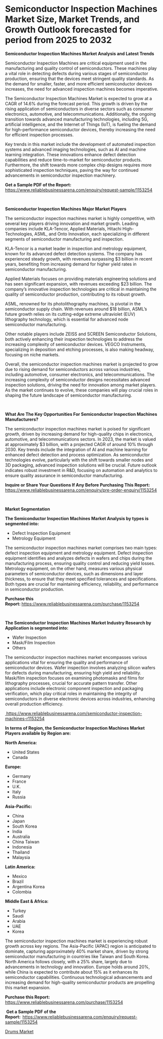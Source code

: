 <p><h1>Semiconductor Inspection Machines Market Size, Market Trends, and Growth Outlook forecasted for period from 2025 to 2032</h1></p><p><strong>Semiconductor Inspection Machines Market Analysis and Latest Trends</strong></p>
<p><p>Semiconductor Inspection Machines are critical equipment used in the manufacturing and quality control of semiconductors. These machines play a vital role in detecting defects during various stages of semiconductor production, ensuring that the devices meet stringent quality standards. As the demand for smaller, faster, and more efficient semiconductor devices increases, the need for advanced inspection machines becomes imperative.</p><p>The Semiconductor Inspection Machines Market is expected to grow at a CAGR of 14.6% during the forecast period. This growth is driven by the rising application of semiconductors in diverse sectors such as consumer electronics, automotive, and telecommunications. Additionally, the ongoing transition towards advanced manufacturing technologies, including 5G, artificial intelligence, and the Internet of Things (IoT), is fueling the demand for high-performance semiconductor devices, thereby increasing the need for efficient inspection processes.</p><p>Key trends in this market include the development of automated inspection systems and advanced imaging technologies, such as AI and machine learning integration. These innovations enhance defect detection capabilities and reduce time-to-market for semiconductor products. Furthermore, the shift towards more complex chip designs requires more sophisticated inspection techniques, paving the way for continued advancements in semiconductor inspection machinery.</p></p>
<p><strong>Get a Sample PDF of the Report:&nbsp;</strong> <a href="https://www.reliablebusinessarena.com/enquiry/request-sample/1153254?utm_campaign=2470&utm_medium=2&utm_source=Github&utm_content=ia&utm_term=28022025&utm_id=semiconductor-inspection-machines">https://www.reliablebusinessarena.com/enquiry/request-sample/1153254</a></p>
<p>&nbsp;</p>
<p><strong>Semiconductor Inspection Machines Major Market Players</strong></p>
<p><p>The semiconductor inspection machines market is highly competitive, with several key players driving innovation and market growth. Leading companies include KLA-Tencor, Applied Materials, Hitachi High-Technologies, ASML, and Onto Innovation, each specializing in different segments of semiconductor manufacturing and inspection.</p><p>KLA-Tencor is a market leader in inspection and metrology equipment, known for its advanced defect detection systems. The company has experienced steady growth, with revenues surpassing $3 billion in recent years, benefiting from increasing demand for higher yield rates in semiconductor manufacturing.</p><p>Applied Materials focuses on providing materials engineering solutions and has seen significant expansion, with revenues exceeding $23 billion. The company’s innovative inspection technologies are critical in maintaining the quality of semiconductor production, contributing to its robust growth.</p><p>ASML, renowned for its photolithography machines, is pivotal in the semiconductor supply chain. With revenues around $18 billion, ASML’s future growth relies on its cutting-edge extreme ultraviolet (EUV) lithography technology, which is essential for advanced node semiconductor manufacturing.</p><p>Other notable players include ZEISS and SCREEN Semiconductor Solutions, both actively enhancing their inspection technologies to address the increasing complexity of semiconductor devices. VEGCO Instruments, specializing in deposition and etching processes, is also making headway, focusing on niche markets.</p><p>Overall, the semiconductor inspection machines market is projected to grow due to rising demand for semiconductors across various industries, including automotive, consumer electronics, and telecommunications. The increasing complexity of semiconductor designs necessitates advanced inspection solutions, driving the need for innovation among market players. As the market continues to evolve, these companies will play crucial roles in shaping the future landscape of semiconductor manufacturing.</p></p>
<p>&nbsp;</p>
<p><strong>What Are The Key Opportunities For Semiconductor Inspection Machines Manufacturers?</strong></p>
<p><p>The semiconductor inspection machines market is poised for significant growth, driven by increasing demand for high-quality chips in electronics, automotive, and telecommunications sectors. In 2023, the market is valued at approximately $3 billion, with a projected CAGR of around 10% through 2030. Key trends include the integration of AI and machine learning for enhanced defect detection and process optimization. As semiconductor technologies evolve, particularly with the shift towards smaller nodes and 3D packaging, advanced inspection solutions will be crucial. Future outlook indicates robust investment in R&D, focusing on automation and analytics to ensure quality assurance in semiconductor manufacturing.</p></p>
<p><strong>Inquire or Share Your Questions If Any Before Purchasing This Report:</strong> <a href="https://www.reliablebusinessarena.com/enquiry/pre-order-enquiry/1153254?utm_campaign=2470&utm_medium=2&utm_source=Github&utm_content=ia&utm_term=28022025&utm_id=semiconductor-inspection-machines">https://www.reliablebusinessarena.com/enquiry/pre-order-enquiry/1153254</a></p>
<p>&nbsp;</p>
<p><strong>Market Segmentation</strong></p>
<p><strong>The Semiconductor Inspection Machines Market Analysis by types is segmented into:</strong></p>
<p><ul><li>Defect Inspection Equipment</li><li>Metrology Equipment</li></ul></p>
<p><p>The semiconductor inspection machines market comprises two main types: defect inspection equipment and metrology equipment. Defect inspection equipment identifies and analyzes defects in wafers and chips during the manufacturing process, ensuring quality control and reducing yield losses. Metrology equipment, on the other hand, measures various physical parameters of semiconductor devices, such as dimensions and layer thickness, to ensure that they meet specified tolerances and specifications. Both types are crucial for maintaining efficiency, reliability, and performance in semiconductor production.</p></p>
<p><strong>Purchase this Report:&nbsp;</strong><a href="https://www.reliablebusinessarena.com/purchase/1153254?utm_campaign=2470&utm_medium=2&utm_source=Github&utm_content=ia&utm_term=28022025&utm_id=semiconductor-inspection-machines">https://www.reliablebusinessarena.com/purchase/1153254</a></p>
<p>&nbsp;</p>
<p><strong>The Semiconductor Inspection Machines Market Industry Research by Application is segmented into:</strong></p>
<p><ul><li>Wafer Inspection</li><li>Mask/Film Inspection</li><li>Others</li></ul></p>
<p><p>The semiconductor inspection machines market encompasses various applications vital for ensuring the quality and performance of semiconductor devices. Wafer inspection involves analyzing silicon wafers for defects during manufacturing, ensuring high yield and reliability. Mask/film inspection focuses on examining photomasks and films for lithography processes, crucial for accurate pattern transfer. Other applications include electronic component inspection and packaging verification, which play critical roles in maintaining the integrity of semiconductors in diverse electronic devices across industries, enhancing overall production efficiency.</p></p>
<p><a href="https://www.reliablebusinessarena.com/semiconductor-inspection-machines-r1153254?utm_campaign=2470&utm_medium=2&utm_source=Github&utm_content=ia&utm_term=28022025&utm_id=semiconductor-inspection-machines">&nbsp;https://www.reliablebusinessarena.com/semiconductor-inspection-machines-r1153254</a></p>
<p><strong>In terms of Region, the Semiconductor Inspection Machines Market Players available by Region are:</strong></p>
<p>
    <p> <strong> North America: </strong>
        <ul>
            <li>United States</li>
            <li>Canada</li>
        </ul>
        </p> 
    <p> <strong> Europe: </strong>
        <ul>
            <li>Germany</li>
            <li>France</li>
            <li>U.K.</li>
            <li>Italy</li>
            <li>Russia</li>
        </ul>
        </p> 
    <p> <strong> Asia-Pacific: </strong>
        <ul>
            <li>China</li>
            <li>Japan</li>
            <li>South Korea</li>
            <li>India</li>
            <li>Australia</li>
            <li>China Taiwan</li>
            <li>Indonesia</li>
            <li>Thailand</li>
            <li>Malaysia</li>
        </ul>
        </p> 
    <p> <strong> Latin America: </strong>
        <ul>
            <li>Mexico</li>
            <li>Brazil</li>
            <li>Argentina Korea</li>
            <li>Colombia</li>
        </ul>
        </p> 
    <p> <strong> Middle East & Africa: </strong>
        <ul>
            <li>Turkey</li>
            <li>Saudi</li>
            <li>Arabia</li>
            <li>UAE</li>
            <li>Korea</li>
        </ul>
    </p>
    </p>
<p><p>The semiconductor inspection machines market is experiencing robust growth across key regions. The Asia-Pacific (APAC) region is anticipated to dominate, capturing approximately 40% market share, driven by strong semiconductor manufacturing in countries like Taiwan and South Korea. North America follows closely, with a 25% share, largely due to advancements in technology and innovation. Europe holds around 20%, while China is expected to contribute about 15% as it enhances its semiconductor capabilities. Continuous technological advancements and increasing demand for high-quality semiconductor products are propelling this market expansion.</p></p>
<p><strong>Purchase this Report: </strong><a href="https://www.reliablebusinessarena.com/purchase/1153254?utm_campaign=2470&utm_medium=2&utm_source=Github&utm_content=ia&utm_term=28022025&utm_id=semiconductor-inspection-machines">https://www.reliablebusinessarena.com/purchase/1153254</a></p>
<p>&nbsp;<strong>Get a Sample PDF of the Report:&nbsp;&nbsp;</strong><a href="https://www.reliablebusinessarena.com/enquiry/request-sample/1153254?utm_campaign=2470&utm_medium=2&utm_source=Github&utm_content=ia&utm_term=28022025&utm_id=semiconductor-inspection-machines">https://www.reliablebusinessarena.com/enquiry/request-sample/1153254</a></p>
<p><strong></strong></p>
<p><p><a href="https://github.com/nwogudimouix/Market-Research-Report-List-1/blob/main/drums-market.md?utm_campaign=2470&utm_medium=2&utm_source=Github&utm_content=ia&utm_term=28022025&utm_id=semiconductor-inspection-machines">Drums Market</a></p></p>